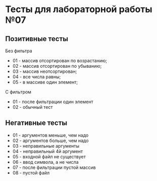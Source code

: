 # Тесты для лабораторной работы №07

## Позитивные тесты

Без фильтра
- 01 - массив отсортирован по возрастанию;
- 02 - массив отсортирован по убыванию;
- 03 - массив неотсортирован;
- 04 - все числа равны;
- 05 - в массиве один элемент;

С фильтром
- 01 - после фильтрации один элемент
- 02 - обычный тест

## Негативные тесты

- 01 - аргументов меньше, чем надо
- 02 - аргументов больше, чем надо
- 03 - неправильные аргументы
- 04 - неправильный 4й аргумент
- 05 - входной файл не существует
- 06 - ввод символа, а не числа
- 07 - после фильтрации пустой массив
- 08 - пустой файл
